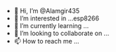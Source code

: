 - 👋 Hi, I’m @Alamgir435
- 👀 I’m interested in ...esp8266 
- 🌱 I’m currently learning ...
- 💞️ I’m looking to collaborate on ...
- 📫 How to reach me ...

<!---
Alamgir435/Alamgir435 is a ✨ special ✨ repository because its `README.md` (this file) appears on your GitHub profile.
You can click the Preview link to take a look at your changes.
--->
